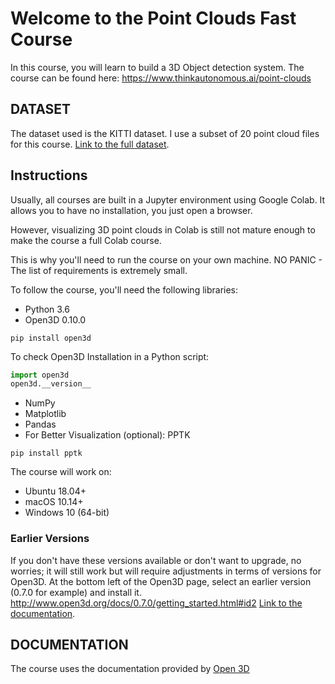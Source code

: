# Welcome to the Point Clouds Fast Course


In this course, you will learn to build a 3D Object detection system.
The course can be found here: https://www.thinkautonomous.ai/point-clouds


## DATASET
The dataset used is the KITTI dataset.
I use a subset of 20 point cloud files for this course.
[Link to the full dataset](http://www.cvlibs.net/download.php?file=data_object_velodyne.zip).


## Instructions
Usually, all courses are built in a Jupyter environment using Google Colab. It allows you to have no installation, you just open a browser.

However, visualizing 3D point clouds in Colab is still not mature enough to make the course a full Colab course.

This is why you'll need to run the course on your own machine.
NO PANIC - The list of requirements is extremely small.

To follow the course, you'll need the following libraries:
* Python 3.6
* Open3D 0.10.0
```
pip install open3d
```
To check Open3D Installation in a Python script:
```python
import open3d
open3d.__version__
```
* NumPy
* Matplotlib
* Pandas
* For Better Visualization (optional): PPTK
```
pip install pptk
```

The course will work on:
* Ubuntu 18.04+
* macOS 10.14+
* Windows 10 (64-bit)

### Earlier Versions
If you don't have these versions available or don't want to upgrade, no worries; it will still work but will require adjustments in terms of versions for Open3D.
At the bottom left of the Open3D page, select an earlier version (0.7.0 for example) and install it.
http://www.open3d.org/docs/0.7.0/getting_started.html#id2
[Link to the documentation](http://www.open3d.org/docs/0.7.0/getting_started.html#id2).

## DOCUMENTATION
The course uses the documentation provided by [Open 3D](http://www.open3d.org/docs/release/tutorial/Basic/pointcloud.html)

